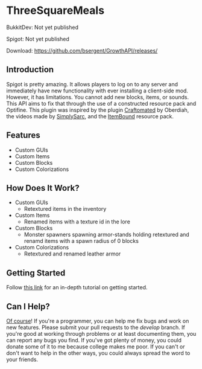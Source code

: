 # ThreeSquareMeals
BukkitDev: Not yet published

Spigot: Not yet published

Download: https://github.com/bsergent/GrowthAPI/releases/

## Introduction
Spigot is pretty amazing. It allows players to log on to any server and immediately have new functionality with ever installing a client-side mod. However, it has limitations. You cannot add new blocks, items, or sounds. This API aims to fix that through the use of a constructed resource pack and Optifine. This plugin was inspired by the plugin [Craftomated](https://www.spigotmc.org/resources/craftomated-cables-quarries-jetpacks-electric-tools-and-more-early-alpha.15065/) by Oberdiah, the videos made by [SimplySarc](https://www.youtube.com/user/SimplySarc), and the [ItemBound](https://minecraft.curseforge.com/projects/itembound-16x) resource pack.

## Features
* Custom GUIs
* Custom Items
* Custom Blocks
* Custom Colorizations

## How Does It Work?
* Custom GUIs
  * Retextured items in the inventory
* Custom Items
  * Renamed items with a texture id in the lore
* Custom Blocks
  * Monster spawners spawning armor-stands holding retextured and renamd items with a spawn radius of 0 blocks
* Custom Colorizations
  * Retextured and renamed leather armor

## Getting Started
Follow [this link](https://github.com/bsergent/GrowthAPI/wiki/Getting-Started) for an in-depth tutorial on getting started.

## Can I Help?
[Of course](https://github.com/bsergent/GrowthAPI/wiki/How-to-Help)! If you're a programmer, you can help me fix bugs and work on new features. Please submit your pull requests to the *develop* branch. If you're good at working through problems or at least documenting them, you can report any bugs you find. If you've got plenty of money, you could donate some of it to me because college makes me poor. If you can't or don't want to help in the other ways, you could always spread the word to your friends.